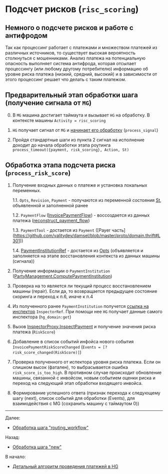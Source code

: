 # Подсчет рисков (`risc_scoring`)

## Немного о подсчете рисков и работе с антифродом

Так как процессинг работает с платежами и множеством платежей из различных 
источников, то существует высокая вероятность столкнуться с мошенниками.
Анализ платежа на потенциальную опасность выполняет система антифрода,
которая отсылает процессингу (или любому другому потребителю) информацию 
об уровне риска платежа (низкий, средний, высокий) и в зависимости от этого
процессинг решает что делать с таким платежом.

## Предварительный этап обработки шага (получение сигнала от `MG`)

0. В `MG` машина достигает таймаута и вызывает `HG` на обработку. В контексте машины 
   `Activity = risc_scoring`

1. `HG` получает сигнал от `MG` и [начинает его обработку](../../machinegun/machinegun-signal-processing-workflow.md) (`process_signal`)

2. Пройдя стандартные шаги из пункта 2 сигнал на исполнение доходит до начала обработки этапа
   роутинга `process_timeout({payment, risk_scoring}, Action, St)`


## Обработка этапа подсчета риска (`process_risk_score`)

1. Получение входных данных о платеже и установка локальных переменных.

   1.1. `Opts`, `Revision`, `Payment` - получаются из переменной состояния [St](../../meta/st.md), объявленной и заполненной ранее

   1.2. `PaymentFlow` ([InvoicePaymentFlow](https://github.com/valitydev/damsel/blob/master/proto/domain.thrift#L604)) - воссоздается из данных платежа ([reconstruct_payment_flow](../../meta/create-payment-flow.md))

   1.3. `PaymentTool` - достается из `Payment` ([Payer часть] (https://github.com/valitydev/damsel/blob/master/proto/domain.thrift#L301))

   1.4. [PaymentInstitutionRef](https://github.com/valitydev/damsel/blob/master/proto/domain.thrift#L1032) - 
   достается из [Opts](../../meta/opts.md) (объявляется и заполняется на этапе восстановления контекста из данных машины (сигнала))

2. Получение информации о `PaymentInstitution` ([PartyManagement.ComputePaymentInstitution](https://github.com/valitydev/damsel/blob/master/proto/payment_processing.thrift#L2766))

3. Проверка на то является ли текущий процесс восстановлением машины (repair).
   Если да, то возвращается предыдущее состояние скоринга и переход к п.6, иначе к п.4

4. Из полученного ранее `PaymentInstitution` получется 
   [ссылка на инспектор](https://github.com/valitydev/damsel/blob/master/proto/domain.thrift#L2770) 
   `InspectorRef`. При помощи нее `HG` получает данные самого инспектора (`hg_domain:get`)

5. Вызов [InspectorProxy.InspectPayment](https://github.com/valitydev/damsel/blob/master/proto/proxy_inspector.thrift#L54) 
   и получение значения риска платежа (`RiskScore`)

6. Добавление в список событий инфойса нового события `InvoicePaymentRiskScoreChanged` 
   (`Events = [?risk_score_changed(RiskScore)]`)

7. Проверка полученного от испектора уровня риска платежа. Если он слишком высок (фатален),
   то выбрасывается ошибка `risk_score_is_too_high`. В противном случае происходит обновление 
   машины, связанной с инвойсом, новым событием оценки риска и переход на следующий этап обработки 
   входящего инвойса.

8. Формирование успешного ответа (признак перехода к следующему шагу (next), 
   список событий для обработки (Events), для взаимодействия с MG (сохранить 
   машину с таймаутом 0))

---

Далее:
- [Обработка шага "routing_workflow"](routing-workflow.md)

Назад:
- [Обработка шага "new"](new-payment.md)

В начало:
- [Детальный алгоритм проведения платежей в HG](../hg-payment-workflow.md)